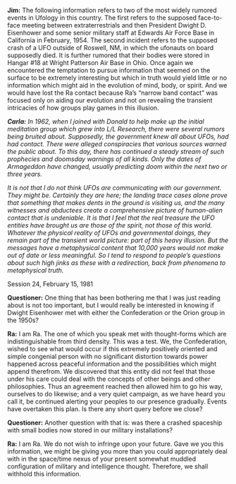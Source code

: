 <p><strong>Jim:</strong> The following information refers to two of the most widely rumored events in Ufology in this country. The first refers to the supposed face-to-face meeting between extraterrestrials and then President Dwight D. Eisenhower and some senior military staff at Edwards Air Force Base in California in February, 1954. The second incident refers to the supposed crash of a UFO outside of Roswell, NM, in which the ufonauts on board supposedly died. It is further rumored that their bodies were stored in Hangar #18 at Wright Patterson Air Base in Ohio. Once again we encountered the temptation to pursue information that seemed on the surface to be extremely interesting but which in truth would yield little or no information which might aid in the evolution of mind, body, or spirit. And we would have lost the Ra contact because Ra’s “narrow band contact” was focused only on aiding our evolution and not on revealing the transient intricacies of how groups play games in this illusion.</p>
<p><strong><em>Carla:</em></strong><em> In 1962, when I joined with Donald to help make up the initial meditation group which grew into L/L Research, there were several rumors being bruited about. Supposedly, the government knew all about UFOs, had had contact. There were alleged conspiracies that various sources warned the public about. To this day, there has continued a steady stream of such prophecies and doomsday warnings of all kinds. Only the dates of Armageddon have changed, usually predicting doom within the next two or three years.</em></p>
<p><em>It is not that I do not think UFOs are communicating with our government. They might be. Certainly they are here; the landing trace cases alone prove that something that makes dents in the ground is visiting us, and the many witnesses and abductees create a comprehensive picture of human-alien contact that is undeniable. It is that I feel that the real treasure the UFO entities have brought us are those of the spirit, not those of this world. Whatever the physical reality of UFOs and governmental doings, they remain part of the transient world picture: part of this heavy illusion. But the messages have a metaphysical content that</em> <em>10,000 years would not make out of date or less meaningful. So I tend to respond to people’s questions about such high jinks as these with a redirection, back from phenomena to metaphysical truth.</em></p>
<p class="transcript-sub-title">Session 24, February 15, 1981</p>
<p><strong>Questioner:</strong> One thing that has been bothering me that I was just reading about is not too important, but I would really be interested in knowing if Dwight Eisenhower met with either the Confederation or the Orion group in the 1950s?</p>
<p><strong>Ra:</strong> I am Ra. The one of which you speak met with thought-forms which are indistinguishable from third density. This was a test. We, the Confederation, wished to see what would occur if this extremely positively oriented and simple congenial person with no significant distortion towards power happened across peaceful information and the possibilities which might append therefrom. We discovered that this entity did not feel that those under his care could deal with the concepts of other beings and other philosophies. Thus an agreement reached then allowed him to go his way, ourselves to do likewise; and a very quiet campaign, as we have heard you call it, be continued alerting your peoples to our presence gradually. Events have overtaken this plan. Is there any short query before we close?</p>
<p><strong>Questioner:</strong> Another question with that is: was there a crashed spaceship with small bodies now stored in our military installations?</p>
<p><strong>Ra:</strong> I am Ra. We do not wish to infringe upon your future. Gave we you this information, we might be giving you more than you could appropriately deal with in the space/time nexus of your present somewhat muddled configuration of military and intelligence thought. Therefore, we shall withhold this information.</p>